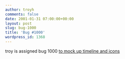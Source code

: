 ```yaml
---
author: troyh
comments: false
date: 2001-01-31 07:00:00+00:00
layout: post
slug: bug-1000
title: 'Bug #1000'
wordpress_id: 1368
---
```


troy is assigned bug 1000 [to mock up timeline and icons](http://newyork/bugzilla/show_bug.cgi?id=1000)
